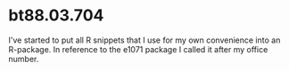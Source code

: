 bt88.03.704
===========

I've started to put all R snippets that I use for my own convenience
into an R-package. In reference to the e1071 package I called it after
my office number.
